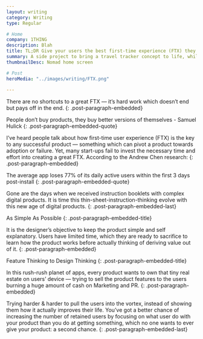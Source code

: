 ```yaml
---
layout: writing
category: Writing
type: Regular

# Home
company: 1THING
description: Blah
title: TL;DR Give your users the best first-time experience (FTX) they deserve
summary: A side project to bring a travel tracker concept to life, while learning Swift along the way.
thumbnailDesc: Nomad home screen

# Post
heroMedia: "../images/writing/FTX.png"
 
---
```




There are no shortcuts to a great FTX — it’s hard work which doesn’t end but pays off in the end.
{: .post-paragraph-embedded}


People don’t buy products, they buy better versions of themselves - Samuel Hulick
{: .post-paragraph-embedded-quote}

I’ve heard people talk about how first-time user experience (FTX) is the key to any successful product — something which can pivot a product towards adoption or failure. Yet, many start-ups fail to invest the necessary time and effort into creating a great FTX. According to the Andrew Chen research:
{: .post-paragraph-embedded}

The average app loses 77% of its daily active users within the first 3 days post-install
{: .post-paragraph-embedded-quote}

Gone are the days when we received instruction booklets with complex digital products. It is time this thin-sheet-instruction-thinking evolve with this new age of digital products.
{: .post-paragraph-embedded-last}


As Simple As Possible
{: .post-paragraph-embedded-title}

It is the designer’s objective to keep the product simple and self explanatory. Users have limited time, which they are ready to sacrifice to learn how the product works before actually thinking of deriving value out of it.
{: .post-paragraph-embedded}

Feature Thinking to Design Thinking
{: .post-paragraph-embedded-title}

In this rush-rush planet of apps, every product wants to own that tiny real estate on users’ device — trying to sell the product features to the users burning a huge amount of cash on Marketing and PR.
{: .post-paragraph-embedded}

Trying harder & harder to pull the users into the vortex, instead of showing them how it actually improves their life.
You’ve got a better chance of increasing the number of retained users by focusing on what user do with your product than you do at getting something, which no one wants to ever give your product: a second chance.
{: .post-paragraph-embedded-last}



